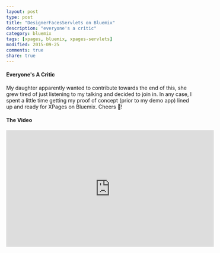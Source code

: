 ```yaml
---
layout: post
type: post
title: "DesignerFacesServlets on Bluemix"
description: "everyone's a critic"
category: bluemix
tags: [xpages, bluemix, xpages-servlets]
modified: 2015-09-25
comments: true
share: true
---
```


#### Everyone's A Critic
My daughter apparently wanted to contribute towards the end of this, she grew tired of just listening to my talking and decided to  join in. In any case, I spent a little time getting my proof of concept (prior to my demo app) lined up and ready for XPages on Bluemix. Cheers :beers:!


#### The Video

<div class="embed-responsive embed-responsive-16by9 center-block">
	<iframe width="560" height="315" src="https://www.youtube.com/embed/6TtyHbb_inQ" frameborder="0" allowfullscreen></iframe>
</div>